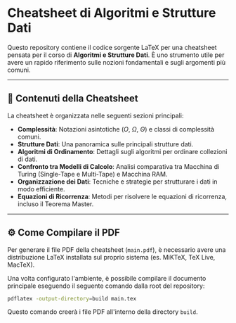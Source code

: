 # Cheatsheet di Algoritmi e Strutture Dati

Questo repository contiene il codice sorgente LaTeX per una cheatsheet pensata per il corso di **Algoritmi e Strutture Dati**. È uno strumento utile per avere un rapido riferimento sulle nozioni fondamentali e sugli argomenti più comuni.

---

## 📜 Contenuti della Cheatsheet

La cheatsheet è organizzata nelle seguenti sezioni principali:

* **Complessità**: Notazioni asintotiche ($O$, $\Omega$, $\Theta$) e classi di complessità comuni.
* **Strutture Dati**: Una panoramica sulle principali strutture dati.
* **Algoritmi di Ordinamento**: Dettagli sugli algoritmi per ordinare collezioni di dati.
* **Confronto tra Modelli di Calcolo**: Analisi comparativa tra Macchina di Turing (Single-Tape e Multi-Tape) e Macchina RAM.
* **Organizzazione dei Dati**: Tecniche e strategie per strutturare i dati in modo efficiente.
* **Equazioni di Ricorrenza**: Metodi per risolvere le equazioni di ricorrenza, incluso il Teorema Master.

---

## ⚙️ Come Compilare il PDF

Per generare il file PDF della cheatsheet (`main.pdf`), è necessario avere una distribuzione LaTeX installata sul proprio sistema (es. MiKTeX, TeX Live, MacTeX).

Una volta configurato l'ambiente, è possibile compilare il documento principale eseguendo il seguente comando dalla root del repository:

```bash
pdflatex -output-directory=build main.tex
```

Questo comando creerà i file PDF all'interno della directory `build`.